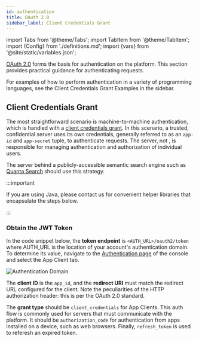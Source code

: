 ```yaml
---
id: authentication
title: OAuth 2.0
sidebar_label: Client Credentials Grant
---
```


import Tabs from '@theme/Tabs';
import TabItem from '@theme/TabItem';
import {Config} from './definitions.md';
import {vars} from '@site/static/variables.json';

[OAuth 2.0](https://oauth.net/2/) forms the basis for authentication on the
platform. This section provides practical guidance for authenticating requests.

For examples of how to perform authentication in a variety of programming
languages, see the Client Credentials Grant Examples in the sidebar.

## Client Credentials Grant

The most straightforward scenario is machine-to-machine authentication, which is
handled with a [client credentials
grant](https://tools.ietf.org/html/rfc6749#section-4.4). In this scenario, a
trusted, confidential server uses its own credentials, generally referred to as
an `app-id` and `app-secret` tuple, to authenticate requests. The server,
not <Config v="names.product"/>, is responsible for managing authentication and authorization
of individual users.

The server behind a publicly-accessible semantic search engine such as [Quanta
Search](https://quantasearch.club/) should use this strategy.

:::important

If you are using Java, please contact us for convenient helper libraries that
encapsulate the steps below.

:::

### Obtain the JWT Token

In the code snippet below, the **token endpoint** is `<AUTH_URL>/oauth2/token`
where AUTH_URL is the location of your account's authentication domain.
To determine its value, navigate to the [Authentication page](
https://console.vectara.com/authentication) of the console and select the
App Client tab.

![Authentication Domain](/img/auth_domain.png)

The **client ID** is the `app_id`, and the **redirect URI**
must match the redirect URL configured for the client. Note the peculiarities
of the HTTP authorization header: this is per the OAuth 2.0 standard.

The **grant type** should be `client_credentials` for App Clients. This auth
flow is commonly used for servers that must communicate with the platform. It
should be `authorization_code` for authentication from apps installed on a
device, such as web browsers. Finally, `refresh_token` is used to referesh
an expired token.
